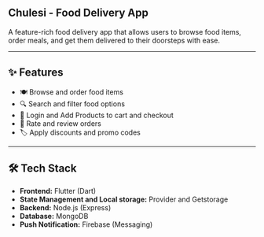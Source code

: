 ## Chulesi - Food Delivery App

A feature-rich food delivery app that allows users to browse food items, order meals, and get them delivered to their doorsteps with ease.

---

## ✨ Features

- 🍽️ Browse and order food items  
- 🔍 Search and filter food options  
- 🛒 Login and Add Products to cart and checkout   
- 🌟 Rate and review orders  
- 🏷️ Apply discounts and promo codes  

---


## 🛠️ Tech Stack

- **Frontend:** Flutter (Dart)  
- **State Management and Local storage:** Provider and Getstorage  
- **Backend:** Node.js (Express)  
- **Database:** MongoDB
- **Push Notification:** Firebase (Messaging)
